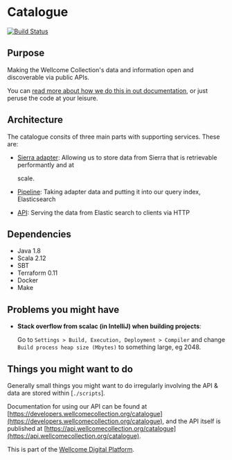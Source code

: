 # Catalogue

[![Build Status](https://travis-ci.org/wellcometrust/catalogue.svg?branch=master)](https://travis-ci.org/wellcometrust/catalogue)


## Purpose

Making the Wellcome Collection's data and information open and discoverable via public APIs.

You can [read more about how we do this in out documentation][catalogue docs], or just peruse the code at your leisure.


## Architecture

The catalogue consits of three main parts with supporting services. These are:

* [Sierra adapter](sierra_adapter.md): Allowing us to store data from Sierra that is retrievable performantly and at

  scale.

* [Pipeline](pipeline.md): Taking adapter data and putting it into our query index, Elasticsearch
* [API](api/): Serving the data from Elastic search to clients via HTTP 


## Dependencies

* Java 1.8
* Scala 2.12
* SBT
* Terraform 0.11
* Docker
* Make


## Problems you might have

* **Stack overflow from scalac \(in IntelliJ\) when building projects**:

  Go to `Settings > Build, Execution, Deployment > Compiler` and change `Build process heap size (Mbytes)` to something large, eg 2048.


## Things you might want to do

Generally small things you might want to do irregularly involving the API & data are stored within \[`./scripts`\].

Documentation for using our API can be found at [https://developers.wellcomecollection.org/catalogue](https://developers.wellcomecollection.org/catalogue), and the API itself is published at [https://api.wellcomecollection.org/catalogue](https://api.wellcomecollection.org/catalogue).

This is part of the [Wellcome Digital Platform][platform repo].


[catalogue docs]: https://docs.wellcomecollection.org/catalogue/
[platform repo]: [https://github.com/wellcometrust/platform]
